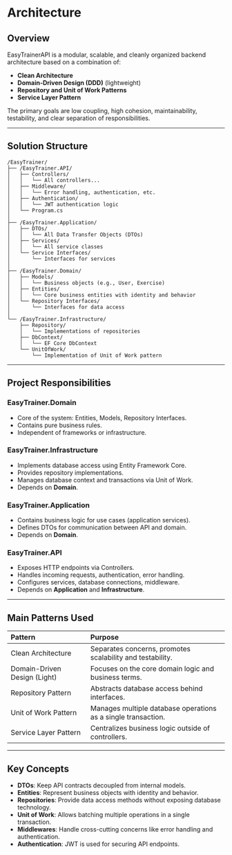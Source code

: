 # Architecture
## Overview
EasyTrainerAPI is a modular, scalable, and cleanly organized backend architecture based on a combination of:
- **Clean Architecture**
- **Domain-Driven Design (DDD)** (lightweight)    
- **Repository and Unit of Work Patterns**
- **Service Layer Pattern**

The primary goals are low coupling, high cohesion, maintainability, testability, and clear separation of responsibilities.

---
## Solution Structure

```
/EasyTrainer/
├── /EasyTrainer.API/
│   ├── Controllers/
│   │   └── All controllers...
│   ├── Middleware/
│   │   └── Error handling, authentication, etc.
│   ├── Authentication/
│   │   └── JWT authentication logic
│   └── Program.cs
│
├── /EasyTrainer.Application/
│   ├── DTOs/
│   │   └── All Data Transfer Objects (DTOs)
│   ├── Services/
│   │   └── All service classes
│   └── Service Interfaces/
│       └── Interfaces for services
│
├── /EasyTrainer.Domain/
│   ├── Models/
│   │   └── Business objects (e.g., User, Exercise)
│   ├── Entities/
│   │   └── Core business entities with identity and behavior
│   └── Repository Interfaces/
│       └── Interfaces for data access
│
└── /EasyTrainer.Infrastructure/
    ├── Repository/
    │   └── Implementations of repositories
    ├── DbContext/
    │   └── EF Core DbContext
    └── UnitOfWork/
        └── Implementation of Unit of Work pattern
```

---
## Project Responsibilities
### EasyTrainer.Domain
- Core of the system: Entities, Models, Repository Interfaces.
- Contains pure business rules.
- Independent of frameworks or infrastructure.

### EasyTrainer.Infrastructure
- Implements database access using Entity Framework Core.
- Provides repository implementations.
- Manages database context and transactions via Unit of Work.
- Depends on **Domain**.

### EasyTrainer.Application
- Contains business logic for use cases (application services).
- Defines DTOs for communication between API and domain.
- Depends on **Domain**.

### EasyTrainer.API
- Exposes HTTP endpoints via Controllers.
- Handles incoming requests, authentication, error handling.
- Configures services, database connections, middleware.
- Depends on **Application** and **Infrastructure**.

---
## Main Patterns Used
|Pattern|Purpose|
|:--|:--|
|Clean Architecture|Separates concerns, promotes scalability and testability.|
|Domain-Driven Design (Light)|Focuses on the core domain logic and business terms.|
|Repository Pattern|Abstracts database access behind interfaces.|
|Unit of Work Pattern|Manages multiple database operations as a single transaction.|
|Service Layer Pattern|Centralizes business logic outside of controllers.|

---
## Key Concepts
- **DTOs**: Keep API contracts decoupled from internal models.
- **Entities**: Represent business objects with identity and behavior.
- **Repositories**: Provide data access methods without exposing database technology.
- **Unit of Work**: Allows batching multiple operations in a single transaction.
- **Middlewares**: Handle cross-cutting concerns like error handling and authentication.
- **Authentication**: JWT is used for securing API endpoints.
